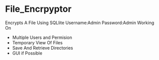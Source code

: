 # File_Encrpyptor
 Encrypts A File Using SQLlite
 Username:Admin
 Password:Admin
 Working On 
- Multiple Users and Permision
- Temporary View Of Files
- Save And Retrieve Directories
- GUI if Possible
